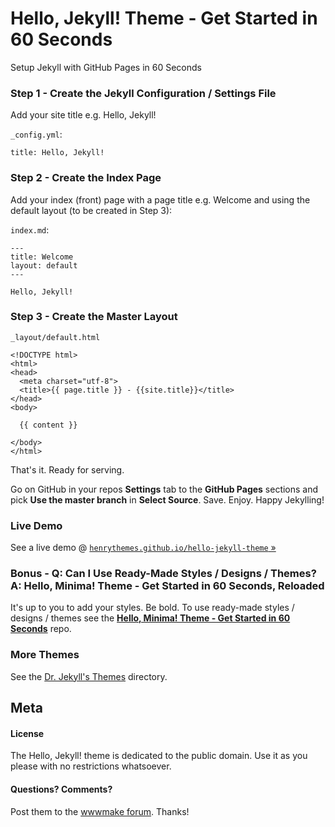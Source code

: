 
# Hello, Jekyll! Theme - Get Started in 60 Seconds


Setup Jekyll with GitHub Pages in 60 Seconds


### Step 1 - Create the Jekyll Configuration / Settings File

Add your site title e.g. Hello, Jekyll!

`_config.yml`:

```
title: Hello, Jekyll!
```

### Step 2 - Create the Index Page

Add your index (front) page with a page title e.g. Welcome and using the default layout (to be created in Step 3):

`index.md`:

```
---
title: Welcome
layout: default
---

Hello, Jekyll!
```


### Step 3 -  Create the Master Layout

`_layout/default.html`

```
<!DOCTYPE html>
<html>
<head>
  <meta charset="utf-8">
  <title>{{ page.title }} - {{site.title}}</title>
</head>
<body>

  {{ content }}

</body>
</html>
```

That's it. Ready for serving.

Go on GitHub in your repos **Settings** tab to the **GitHub Pages** sections and pick **Use the master branch** in **Select Source**.
Save. Enjoy. Happy Jekylling!

### Live Demo

See a live demo @ [`henrythemes.github.io/hello-jekyll-theme` »](https://henrythemes.github.io/hello-jekyll-theme)


### Bonus - Q: Can I Use Ready-Made Styles / Designs / Themes? A: Hello, Minima! Theme - Get Started in 60 Seconds, Reloaded

It's up to you to add your styles. Be bold.
To use ready-made styles / designs / themes see the [**Hello, Minima! Theme - Get Started in 60 Seconds**](https://github.com/henrythemes/hello-minima-theme) repo.



### More Themes

See the [Dr. Jekyll's Themes](https://drjekyllthemes.github.io) directory.



## Meta

#### License

The Hello, Jekyll! theme is dedicated to the public domain.
Use it as you please with no restrictions whatsoever.

#### Questions? Comments?

Post them to the [wwwmake forum](http://groups.google.com/group/wwwmake). Thanks!

